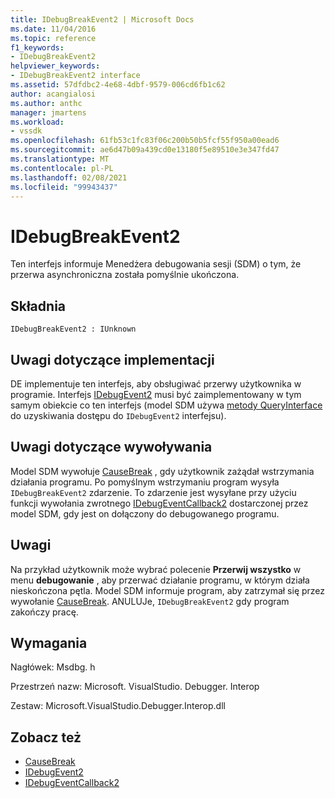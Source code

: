 ```yaml
---
title: IDebugBreakEvent2 | Microsoft Docs
ms.date: 11/04/2016
ms.topic: reference
f1_keywords:
- IDebugBreakEvent2
helpviewer_keywords:
- IDebugBreakEvent2 interface
ms.assetid: 57dfdbc2-4e68-4dbf-9579-006cd6fb1c62
author: acangialosi
ms.author: anthc
manager: jmartens
ms.workload:
- vssdk
ms.openlocfilehash: 61fb53c1fc83f06c200b50b5fcf55f950a00ead6
ms.sourcegitcommit: ae6d47b09a439cd0e13180f5e89510e3e347fd47
ms.translationtype: MT
ms.contentlocale: pl-PL
ms.lasthandoff: 02/08/2021
ms.locfileid: "99943437"
---
```

# <a name="idebugbreakevent2"></a>IDebugBreakEvent2
Ten interfejs informuje Menedżera debugowania sesji (SDM) o tym, że przerwa asynchroniczna została pomyślnie ukończona.

## <a name="syntax"></a>Składnia

```
IDebugBreakEvent2 : IUnknown
```

## <a name="notes-for-implementers"></a>Uwagi dotyczące implementacji
 DE implementuje ten interfejs, aby obsługiwać przerwy użytkownika w programie. Interfejs [IDebugEvent2](../../../extensibility/debugger/reference/idebugevent2.md) musi być zaimplementowany w tym samym obiekcie co ten interfejs (model SDM używa [metody QueryInterface](/cpp/atl/queryinterface) do uzyskiwania dostępu do `IDebugEvent2` interfejsu).

## <a name="notes-for-callers"></a>Uwagi dotyczące wywoływania
 Model SDM wywołuje [CauseBreak](../../../extensibility/debugger/reference/idebugprogram2-causebreak.md) , gdy użytkownik zażądał wstrzymania działania programu. Po pomyślnym wstrzymaniu program wysyła `IDebugBreakEvent2` zdarzenie. To zdarzenie jest wysyłane przy użyciu funkcji wywołania zwrotnego [IDebugEventCallback2](../../../extensibility/debugger/reference/idebugeventcallback2.md) dostarczonej przez model SDM, gdy jest on dołączony do debugowanego programu.

## <a name="remarks"></a>Uwagi
 Na przykład użytkownik może wybrać polecenie **Przerwij wszystko** w menu **debugowanie** , aby przerwać działanie programu, w którym działa nieskończona pętla. Model SDM informuje program, aby zatrzymał się przez wywołanie [CauseBreak](../../../extensibility/debugger/reference/idebugprogram2-causebreak.md). ANULUJe, `IDebugBreakEvent2` gdy program zakończy pracę.

## <a name="requirements"></a>Wymagania
 Nagłówek: Msdbg. h

 Przestrzeń nazw: Microsoft. VisualStudio. Debugger. Interop

 Zestaw: Microsoft.VisualStudio.Debugger.Interop.dll

## <a name="see-also"></a>Zobacz też
- [CauseBreak](../../../extensibility/debugger/reference/idebugprogram2-causebreak.md)
- [IDebugEvent2](../../../extensibility/debugger/reference/idebugevent2.md)
- [IDebugEventCallback2](../../../extensibility/debugger/reference/idebugeventcallback2.md)
